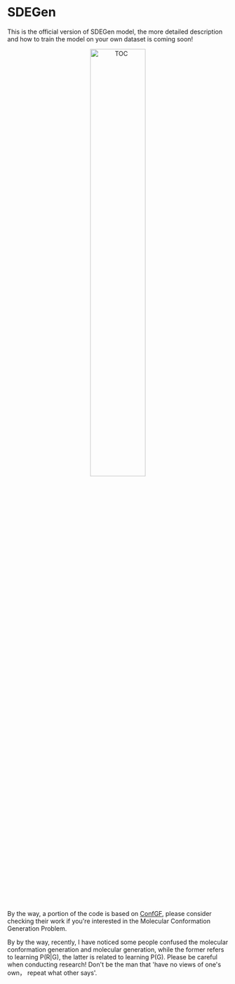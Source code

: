 # SDEGen
This is the official version of  SDEGen model, the more detailed description and how to train the model on your own dataset is coming soon! 

<div align=center>
<img src="./pic/TOC.png" width="50%" height="50%" alt="TOC" align=center />
</div>

By the way, a portion of the code is based on [ConfGF](https://github.com/DeepGraphLearning/ConfGF), please consider checking their work if you're interested in the Molecular Conformation Generation Problem. 

By by the way, recently, I have noticed some people confused the molecular conformation generation and molecular generation, while the former refers to learning P(R|G), the latter is related to learning P(G).
Please be careful when conducting research! Don't be the man that 'have no views of one's own， repeat what other says'. 
